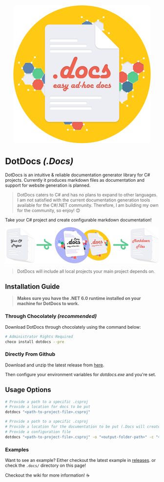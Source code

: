 <p align="center">
  <img src="./resources/media/.docs-yellow-1024x.png" style="width: 450px;margin-left: auto;margin-right: auto;">
</p>

# DotDocs *(.Docs)*

DotDocs is an intuitive & reliable documentation generator library for C# projects. Currently it produces markdown files as documentation and support for website generation is planned.

> DotDocs caters to C# and has no plans to expand to other languages. I am not satisfied with the current documentation generation tools available for the C#/.NET community. Therefore, I am building my own for the community, so enjoy! 😊

Take your C# project and create configurable markdown documentation!

![DotDocs flowchart](./resources/media/.docs-flow-2155x-512x-linear.png)

> DotDocs will include all local projects your main project depends on.

## Installation Guide

> **Makes sure you have the .NET 6.0 runtime installed on your machine for DotDocs to work.**

### Through Chocolately *(recommended)*

Download DotDocs through chocolately using the command below:

```sh
# Administrator Rights Required
choco install dotdocs --pre 
```

### Directly From Github

Download and unzip the latest release from [here](https://github.com/Chase-William/.Docs/releases/).

Then configure your environment variables for *dotdocs.exe* and you're set.

## Usage Options

```sh
# Provide a path to a specific .csproj
# Provide a location for docs to be put
dotdocs "<path-to-project-file>.csproj"
```

```sh
# Provide a path to a specific .csproj
# Provide a location for the documentation to be put (.Docs will create a folder if needed)
# Provide a configuration file
dotdocs "<path-to-project-file>.csproj" -o "<output-folder-path>" -c "<config-file>.json"
```

### Examples

Want to see an example? Either checkout the latest example in [releases](https://github.com/Chase-William/.Docs/releases). or check the `.docs/` directory on this page!

Checkout the wiki for more information! ☕
